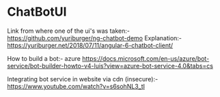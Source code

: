 # ChatBotUI

Link from where one of the ui's was taken:- https://github.com/yuriburger/ng-chatbot-demo
Explanation:- https://yuriburger.net/2018/07/11/angular-6-chatbot-client/

How to build a bot:- azure
https://docs.microsoft.com/en-us/azure/bot-service/bot-builder-howto-v4-luis?view=azure-bot-service-4.0&tabs=cs  

Integrating bot service in website via cdn (insecure):- https://www.youtube.com/watch?v=s6sohNL3_tI
